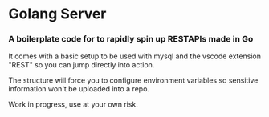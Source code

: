 # Golang Server

### A boilerplate code for to rapidly spin up RESTAPIs made in Go

It comes with a basic setup to be used with mysql and the vscode extension "REST" so you can jump directly into action.

The structure will force you to configure environment variables so sensitive information won't be uploaded into a repo.

Work in progress, use at your own risk.
